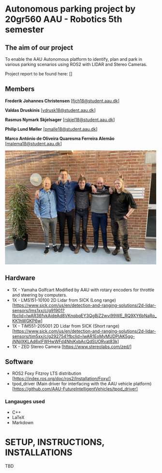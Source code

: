 # Autonomous parking project by 20gr560 AAU - Robotics 5th semester
## The aim of our project
To enable the AAU Autonomous platform to identify, plan and park in various parking scenarios using ROS2 with LIDAR and Stereo Cameras.

Project report to be found here: []

## Members
**Frederik Johannes Christensen** [fjch18@student.aau.dk]

**Valdas Druskinis** [vdrusk18@student.aau.dk]

**Rasmus Nymark Skjelsager** [rskjel18@student.aau.dk]

**Philip Lund Møller** [pmalle18@student.aau.dk]

**Marco António de Oliveira Quaresma Ferreira Alemão** [malema18@student.aau.dk]

<img src="/misc/grpp.jpg" alt="Group members" width="500"/>

## Hardware
* 1X - Yamaha Golfcart Modified by AAU with rotary encoders for throttle and steering by computers.
* 1X - LMS151-10100 2D Lidar from SICK (Long range) [https://www.sick.com/us/en/detection-and-ranging-solutions/2d-lidar-sensors/lms1xx/c/g91901?fbclid=IwAR36fvkAideAd8VKnqbqEY3QgBjZ2wvi99WE_RQ9XY6bNaRo_KK1hWGKP6w]
* 1X - TiM551-205001 2D Lidar from SICK (Short range) [https://www.sick.com/us/en/detection-and-ranging-solutions/2d-lidar-sensors/tim5xx/c/g292754?fbclid=IwAR1EoMyMUDPIAK5gg-jNNjlXKLAd6xlFWHwWFd4NhjKxbAcQdSUORvat83k]
* 1X - ZED Stereo Camera [https://www.stereolabs.com/zed/]

## Software
* ROS2 Foxy Fitzroy LTS distribution [https://index.ros.org/doc/ros2/Installation/Foxy/]
* tpod_driver (Main driver for interfacing with the AAU vehicle platform) [https://github.com/AAU-FutureIntelligentVehicles/tpod_driver]
### Langauges used
* C++
* LaTeX
* Markdown


# SETUP, INSTRUCTIONS, INSTALLATIONS
TBD
